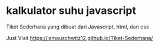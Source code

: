 # kalkulator suhu javascript
Tiket Sederhana yang dibuat dari Javascript, html, dan css <br>

Just Visit https://iamauschwitz12.github.io/Tiket-Sederhana/
